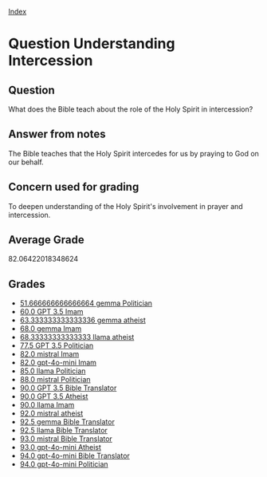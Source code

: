 
[Index](../../index.md)
# Question Understanding Intercession
## Question
What does the Bible teach about the role of the Holy Spirit in intercession?

## Answer from notes
The Bible teaches that the Holy Spirit intercedes for us by praying to God on our behalf.

## Concern used for grading
To deepen understanding of the Holy Spirit's involvement in prayer and intercession.

## Average Grade
82.06422018348624

## Grades
 * [51.666666666666664 gemma Politician](../answers/gemma_Politician/Understanding_Intercession.md)
 * [60.0 GPT 3.5 Imam](../answers/GPT_3.5_Imam/Understanding_Intercession.md)
 * [63.333333333333336 gemma atheist](../answers/gemma_atheist/Understanding_Intercession.md)
 * [68.0 gemma Imam](../answers/gemma_Imam/Understanding_Intercession.md)
 * [68.33333333333333 llama atheist](../answers/llama_atheist/Understanding_Intercession.md)
 * [77.5 GPT 3.5 Politician](../answers/GPT_3.5_Politician/Understanding_Intercession.md)
 * [82.0 mistral Imam](../answers/mistral_Imam/Understanding_Intercession.md)
 * [82.0 gpt-4o-mini Imam](../answers/gpt-4o-mini_Imam/Understanding_Intercession.md)
 * [85.0 llama Politician](../answers/llama_Politician/Understanding_Intercession.md)
 * [88.0 mistral Politician](../answers/mistral_Politician/Understanding_Intercession.md)
 * [90.0 GPT 3.5 Bible Translator](../answers/GPT_3.5_Bible_Translator/Understanding_Intercession.md)
 * [90.0 GPT 3.5 Atheist](../answers/GPT_3.5_Atheist/Understanding_Intercession.md)
 * [90.0 llama Imam](../answers/llama_Imam/Understanding_Intercession.md)
 * [92.0 mistral atheist](../answers/mistral_atheist/Understanding_Intercession.md)
 * [92.5 gemma Bible Translator](../answers/gemma_Bible_Translator/Understanding_Intercession.md)
 * [92.5 llama Bible Translator](../answers/llama_Bible_Translator/Understanding_Intercession.md)
 * [93.0 mistral Bible Translator](../answers/mistral_Bible_Translator/Understanding_Intercession.md)
 * [93.0 gpt-4o-mini Atheist](../answers/gpt-4o-mini_Atheist/Understanding_Intercession.md)
 * [94.0 gpt-4o-mini Bible Translator](../answers/gpt-4o-mini_Bible_Translator/Understanding_Intercession.md)
 * [94.0 gpt-4o-mini Politician](../answers/gpt-4o-mini_Politician/Understanding_Intercession.md)
